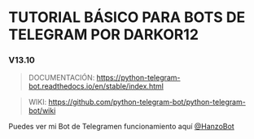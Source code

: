 # TUTORIAL BÁSICO PARA BOTS DE TELEGRAM POR DARKOR12
### V13.10

> DOCUMENTACIÓN: https://python-telegram-bot.readthedocs.io/en/stable/index.html

> WIKI: https://github.com/python-telegram-bot/python-telegram-bot/wiki

Puedes ver mi Bot de Telegramen funcionamiento aquí [@HanzoBot](https://t.me/HanzoBot)